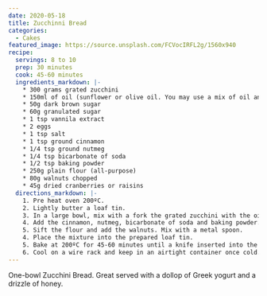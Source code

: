 ```yaml
---
date: 2020-05-18
title: Zucchinni Bread
categories:
  - Cakes
featured_image: https://source.unsplash.com/FCVocIRFL2g/1560x940
recipe:
  servings: 8 to 10
  prep: 30 minutes
  cook: 45-60 minutes
  ingredients_markdown: |-
    * 300 grams grated zucchini
    * 150ml of oil (sunflower or olive oil. You may use a mix of oil and melted unsalted butter)
    * 50g dark brown sugar
    * 60g granulated sugar
    * 1 tsp vannila extract
    * 2 eggs
    * 1 tsp salt
    * 1 tsp ground cinnamon
    * 1/4 tsp ground nutmeg
    * 1/4 tsp bicarbonate of soda
    * 1/2 tsp baking powder
    * 250g plain flour (all-purpose)
    * 80g walnuts chopped
    * 45g dried cranberries or raisins
  directions_markdown: |-
    1. Pre heat oven 200ºC.
    2. Lightly butter a loaf tin.
    3. In a large bowl, mix with a fork the grated zucchini with the oil, eggs, sugars, salt and vanilla. Mix well until combined.
    4. Add the cinnamon, nutmeg, bicarbonate of soda and baking powder. Mix until well combined.
    5. Sift the flour and add the walnuts. Mix with a metal spoon.  
    4. Place the mixture into the prepared loaf tin.
    5. Bake at 200ºC for 45-60 minutes until a knife inserted into the cake comes out dry.
    6. Cool on a wire rack and keep in an airtight container once cold. Voila! Let it cool before serving. Zucchini bread lasts for up to 5 days at room temperature.
---
```


One-bowl Zucchini Bread. Great served with a dollop of Greek yogurt and a drizzle of honey.
